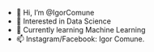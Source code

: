 - 👋 Hi, I’m @IgorComune
- 👀 Interested in Data Science
- 🌱 Currently learning Machine Learning
- 📫 Instagram/Facebook: Igor Comune.

<!---
IgorComune/IgorComune is a ✨ special ✨ repository because its `README.md` (this file) appears on your GitHub profile.
You can click the Preview link to take a look at your changes.
--->

